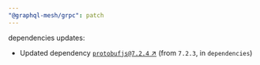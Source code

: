 ```yaml
---
"@graphql-mesh/grpc": patch
---
```

dependencies updates:
  - Updated dependency [`protobufjs@7.2.4` ↗︎](https://www.npmjs.com/package/protobufjs/v/7.2.4) (from `7.2.3`, in `dependencies`)
